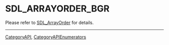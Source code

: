 # SDL_ARRAYORDER_BGR

Please refer to [SDL_ArrayOrder](SDL_ArrayOrder) for details.

----
[CategoryAPI](CategoryAPI), [CategoryAPIEnumerators](CategoryAPIEnumerators)

